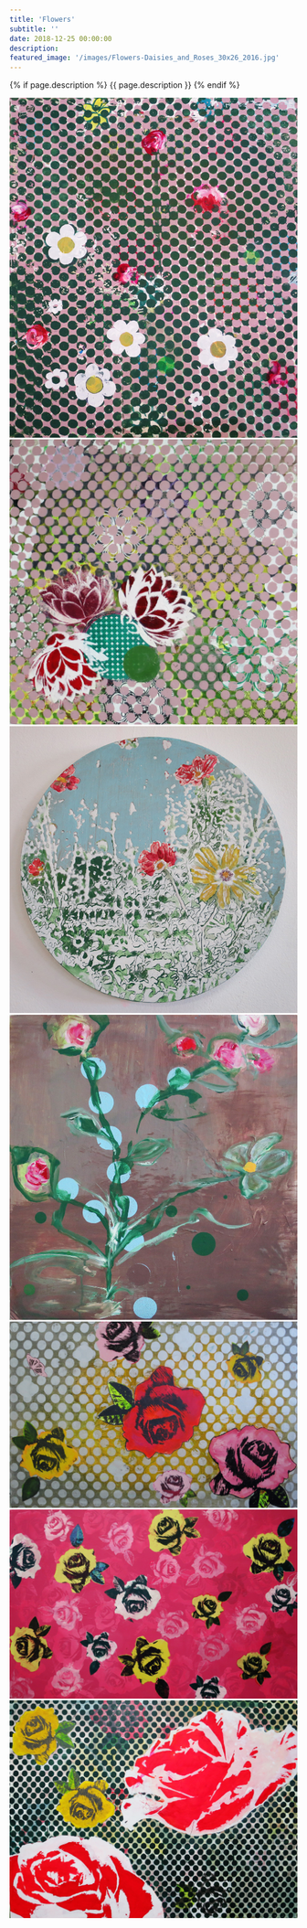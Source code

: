 ```yaml
---
title: 'Flowers'
subtitle: ''
date: 2018-12-25 00:00:00
description: 
featured_image: '/images/Flowers-Daisies_and_Roses_30x26_2016.jpg'
---
```


{% if page.description %}
{{ page.description }}
{% endif %}

<div class="gallery" data-columns="2">
    <img src="/images/Flowers-Daisies_and_Roses_30x26_2016.jpg" alt="Daisies and Roses 30x26 2016"><img src="/images/Flowers-Dots_and_Flowers_24x24_2016.jpg" alt="Dots and Flowers 24x24 2016"><img src="/images/Flowers-Garden_In_The_Round_12_2017.jpg" alt="Garden In The Round 12 2017"><img src="/images/Flowers-Happy_Day_20x18_2017.jpg" alt="Happy Day 20x18 2017"><img src="/images/Flowers-More_Roses_16x25_2018.jpg" alt="More Roses 16x25 2018"><img src="/images/Flowers-Roses_20x30_2018.jpg" alt="Roses 20x30 2018"><img src="/images/Flowers-Six_Roses_30x40_2018.jpg" alt="Six Roses 30x40 2018">
</div>

